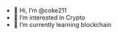 - 👋 Hi, I’m @coke211
- 👀 I’m interested in Crypto
- 🌱 I’m currently learning blockchain


<!---
coke211/coke211 is a ✨ special ✨ repository because its `README.md` (this file) appears on your GitHub profile.
You can click the Preview link to take a look at your changes.
--->
